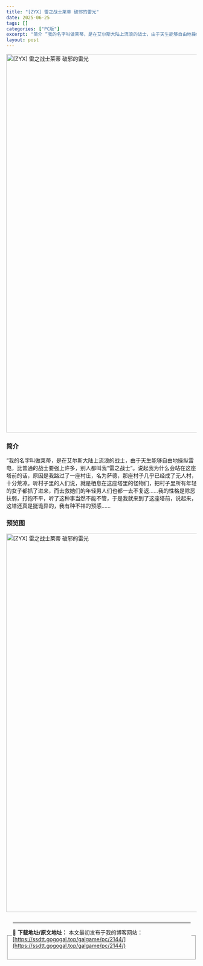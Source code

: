 ```yaml
---
title: "[ZYX] 雷之战士莱蒂 破邪的雷光"
date: 2025-06-25
tags: []
categories: ["PC版"]
excerpt: "简介 “我的名字叫做莱蒂，是在艾尔斯大陆上流浪的战士，由于天生能够自由地操纵雷电，比普通的战士要强上许多，别人都叫我“雷之战士”。说起我为什么会站在这座塔前的话，原因是我路过了一座村庄，名为萨德，那座村子几乎已经成了无人村，十分荒凉。听村子里的人们说，就是栖息在这座塔里的怪物们，把村子里所有年轻的女&hellip;"
layout: post
---
```



<p><img decoding="async"   src="https://ssdtt.gogogal.top/wp-content/uploads/2025/06/61655-00.webp" loading="lazy" alt="[ZYX] 雷之战士莱蒂 破邪的雷光" style="display: block; margin-left: auto; margin-right: auto; width: 1000px;" /></p>
<div>
<h3>简介</h3>
</p></div>
<p>“我的名字叫做莱蒂，是在艾尔斯大陆上流浪的战士，由于天生能够自由地操纵雷电，比普通的战士要强上许多，别人都叫我“雷之战士”。说起我为什么会站在这座塔前的话，原因是我路过了一座村庄，名为萨德，那座村子几乎已经成了无人村，十分荒凉。听村子里的人们说，就是栖息在这座塔里的怪物们，把村子里所有年轻的女子都抓了进来，而去救她们的年轻男人们也都一去不复返……我的性格是除恶扶弱，打抱不平，听了这种事当然不能不管，于是我就来到了这座塔前，说起来，这塔还真是挺诡异的，我有种不祥的预感……</p>
<h3>预览图</h3>
<p><img decoding="async"   src="https://ssdtt.gogogal.top/wp-content/uploads/2025/06/696b7-01.webp" loading="lazy" alt="[ZYX] 雷之战士莱蒂 破邪的雷光" style="display: block; margin-left: auto; margin-right: auto; width: 1000px;" /></p>
<div> </div>
<fieldset>
<legend>


---
📖 **下载地址/原文地址：** 本文最初发布于我的博客网站：[https://ssdtt.gogogal.top/galgame/pc/2144/](https://ssdtt.gogogal.top/galgame/pc/2144/)
